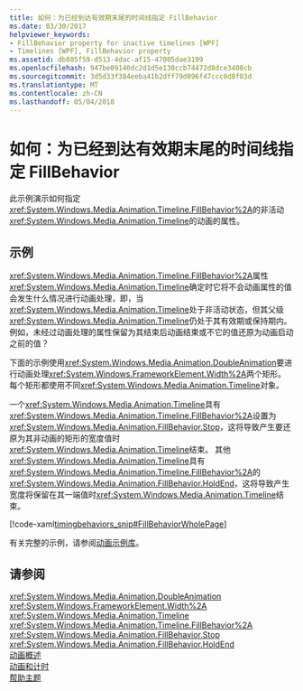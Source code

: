 ```yaml
---
title: 如何：为已经到达有效期末尾的时间线指定 FillBehavior
ms.date: 03/30/2017
helpviewer_keywords:
- FillBehavior property for inactive timelines [WPF]
- Timelines [WPF], FillBehavior property
ms.assetid: db805f59-d513-4dac-af15-47005dae3199
ms.openlocfilehash: 947be09140dc2d1d5e130ccb74472d8dce3408cb
ms.sourcegitcommit: 3d5d33f384eeba41b2dff79d096f47ccc8d8f03d
ms.translationtype: MT
ms.contentlocale: zh-CN
ms.lasthandoff: 05/04/2018
---
```

# <a name="how-to-specify-the-fillbehavior-for-a-timeline-that-has-reached-the-end-of-its-active-period"></a>如何：为已经到达有效期末尾的时间线指定 FillBehavior
此示例演示如何指定<xref:System.Windows.Media.Animation.Timeline.FillBehavior%2A>的非活动<xref:System.Windows.Media.Animation.Timeline>的动画的属性。  
  
## <a name="example"></a>示例  
 <xref:System.Windows.Media.Animation.Timeline.FillBehavior%2A>属性<xref:System.Windows.Media.Animation.Timeline>确定时它将不会动画属性的值会发生什么情况进行动画处理，即，当<xref:System.Windows.Media.Animation.Timeline>处于非活动状态，但其父级<xref:System.Windows.Media.Animation.Timeline>仍处于其有效期或保持期内。 例如，未经过动画处理的属性保留为其结束后动画结束或不它的值还原为动画启动之前的值？  
  
 下面的示例使用<xref:System.Windows.Media.Animation.DoubleAnimation>要进行动画处理<xref:System.Windows.FrameworkElement.Width%2A>两个矩形。 每个矩形都使用不同<xref:System.Windows.Media.Animation.Timeline>对象。  
  
 一个<xref:System.Windows.Media.Animation.Timeline>具有<xref:System.Windows.Media.Animation.Timeline.FillBehavior%2A>设置为<xref:System.Windows.Media.Animation.FillBehavior.Stop>，这将导致产生要还原为其非动画的矩形的宽度值时<xref:System.Windows.Media.Animation.Timeline>结束。 其他<xref:System.Windows.Media.Animation.Timeline>具有<xref:System.Windows.Media.Animation.Timeline.FillBehavior%2A>的<xref:System.Windows.Media.Animation.FillBehavior.HoldEnd>，这将导致产生宽度将保留在其一端值时<xref:System.Windows.Media.Animation.Timeline>结束。  
  
 [!code-xaml[timingbehaviors_snip#FillBehaviorWholePage](../../../../samples/snippets/csharp/VS_Snippets_Wpf/timingbehaviors_snip/CSharp/FillBehaviorExample.xaml#fillbehaviorwholepage)]  
  
 有关完整的示例，请参阅[动画示例库](http://go.microsoft.com/fwlink/?LinkID=159969)。  
  
## <a name="see-also"></a>请参阅  
 <xref:System.Windows.Media.Animation.DoubleAnimation>  
 <xref:System.Windows.FrameworkElement.Width%2A>  
 <xref:System.Windows.Media.Animation.Timeline>  
 <xref:System.Windows.Media.Animation.Timeline.FillBehavior%2A>  
 <xref:System.Windows.Media.Animation.FillBehavior.Stop>  
 <xref:System.Windows.Media.Animation.FillBehavior.HoldEnd>  
 [动画概述](../../../../docs/framework/wpf/graphics-multimedia/animation-overview.md)  
 [动画和计时](http://msdn.microsoft.com/library/7d83765b-d5ae-41b1-b423-80206e1124aa)  
 [帮助主题](../../../../docs/framework/wpf/graphics-multimedia/animation-and-timing-how-to-topics.md)
